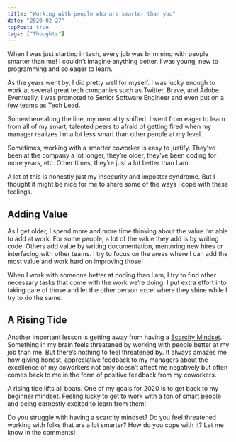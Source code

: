 ```yaml
---
title: "Working with people who are smarter than you"
date: "2020-02-27"
topPost: true
tags: ["Thoughts"]
---
```


When I was just starting in tech, every job was brimming with people smarter than me! I couldn’t imagine anything better. I was young, new to programming and so eager to learn.

As the years went by, I did pretty well for myself. I was lucky enough to work at several great tech companies such as Twitter, Brave, and Adobe. Eventually, I was promoted to Senior Software Engineer and even put on a few teams as Tech Lead.

Somewhere along the line, my mentality shifted. I went from eager to learn from all of my smart, talented peers to afraid of getting fired when my manager realizes I’m a lot less smart than other people at my level.

Sometimes, working with a smarter coworker is easy to justify. They’ve been at the company a lot longer, they’re older, they’ve been coding for more years, etc. Other times, they’re just a lot better than I am.

A lot of this is honestly just my insecurity and imposter syndrome. But I thought it might be nice for me to share some of the ways I cope with these feelings.

## Adding Value

As I get older, I spend more and more time thinking about the value I’m able to add at work. For some people, a lot of the value they add is by writing code. Others add value by writing documentation, mentoring new hires or interfacing with other teams. I try to focus on the areas where I can add the most value and work hard on improving those!

When I work with someone better at coding than I am, I try to find other necessary tasks that come with the work we’re doing. I put extra effort into taking care of those and let the other person excel where they shine while I try to do the same.

## A Rising Tide

Another important lesson is getting away from having a [Scarcity Mindset](https://www.psychologytoday.com/us/blog/science-choice/201504/the-scarcity-mindset). Something in my brain feels threatened by working with people better at my job than me. But there’s nothing to feel threatened by. It always amazes me how giving honest, appreciative feedback to my managers about the excellence of my coworkers not only doesn’t affect me negatively but often comes back to me in the form of positive feedback from my coworkers.

A rising tide lifts all boats. One of my goals for 2020 is to get back to my beginner mindset. Feeling lucky to get to work with a ton of smart people and being earnestly excited to learn from them!

Do you struggle with having a scarcity mindset? Do you feel threatened working with folks that are a lot smarter? How do you cope with it? Let me know in the comments!
